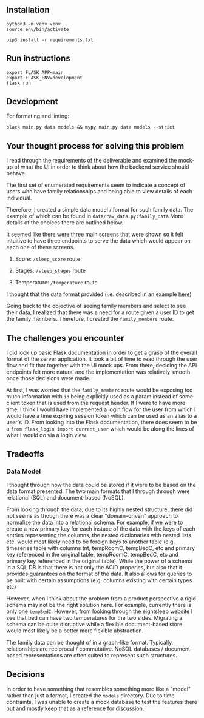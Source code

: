 
## Installation

```
python3 -m venv venv
source env/bin/activate

pip3 install -r requirements.txt
```

## Run instructions

```
export FLASK_APP=main
export FLASK_ENV=development
flask run
```

## Development

For formating and linting:
```
black main.py data models && mypy main.py data models --strict
```

## Your thought process for solving this problem

I read through the requirements of the deliverable and examined the
mock-up of what the UI in order to think about how the backend
service should behave.

The first set of enumerated requirements seem to indicate a concept
of users who have family relationships and being able to view
details of each individual.

Therefore, I created a simple data model / format for such family
data. The example of which can be found in `data/raw_data.py:family_data`
More details of the choices there are outlined below.

It seemed like there were three main screens that were shown so it
felt intuitive to have three endpoints to serve the data which
would appear on each one of these screens.
1. Score: `/sleep_score` route

2. Stages: `/sleep_stages` route

3. Temperature: `/temperature` route

I thought that the data format provided (i.e. described in an
example
[here](https://gist.github.com/maghis/8c35fe1bb5c7810bdcc6ca389c6cd702))

Going back to the objective of seeing family members and select to
see their data, I realized that there was a need for a route given
a user ID to get the family members. Therefore, I created the
`family_members` route.

## The challenges you encounter

I did look up basic Flask documentation in order to get a grasp of
the overall format of the server application.
It took a bit of time to read through the user flow and fit that
together with the UI mock ups.
From there, deciding the API endpoints felt more natural and the
implementation was relatively smooth once those decisions were
made.

At first, I was worried that the `family_members` route would be
exposing too much information with `id` being explicitly used as a
param instead of some client token that is used from the request
header. If I were to have more time, I think I would have
implemented a login flow for the user from which I would have a
time expiring session token which can be used as an alias to a
user's ID. From looking into the Flask documentation, there does
seem to be a `from flask_login import current_user` which would be
along the lines of what I would do via a login view.

## Tradeoffs

### Data Model

I thought through how the data could be stored if it were to be
based on the data format presented. The two main formats that I
through through were relational (SQL) and document-based (NoSQL).

From looking through the data, due to its highly nested structure,
there did not seems as though there was a clear "domain-driven"
approach to normalize the data into a relational schema.
For example, if we were to create a new primary key for each
instace of the data with the keys of each entries representing the
columns, the nested dictionaries with nested lists etc. would most
likely need to be foreign keys to another table (e.g. timeseries table
with columns tnt, tempRoomC, tempBedC, etc and primary key
referenced in the original table, tempRoomC, tempBedC, etc and
primary key referenced in the original table).
While the power of a schema in a SQL DB is that there is not only
the ACID properies, but also that it provides guarantees on the
format of the data.
It also allows for queries to be built with certain assumptions
(e.g. columns existing with certain types etc)

However, when I think about the problem from a product perspective
a rigid schema may not be the right solution here.
For example, currently there is only one `tempBedC`. However, from
looking through the eightsleep website I see that bed can have two
temperatures for the two sides.
Migrating a schema can be quite disruptive while a flexible
document-based store would most likely be a better more flexible
abstraction.

The family data can be thought of in a graph-like format.
Typically, relationships are reciprocal / commutative. NoSQL
databases / document-based representations are often suited to
represent such structures.

## Decisions

In order to have something that resembles something more like a
"model" rather than just a format, I created the `models` directory.
Due to time contraints, I was unable to create a mock database to
test the features there out and mostly keep that as a reference for
discussion.
